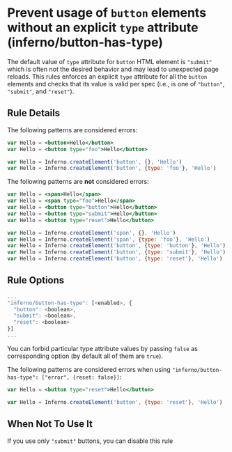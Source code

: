 # Prevent usage of `button` elements without an explicit `type` attribute (inferno/button-has-type)

The default value of `type` attribute for `button` HTML element is `"submit"` which is often not the desired behavior and may lead to unexpected page reloads.
This rules enforces an explicit `type` attribute for all the `button` elements and checks that its value is valid per spec (i.e., is one of `"button"`, `"submit"`, and `"reset"`).

## Rule Details

The following patterns are considered errors:

```jsx
var Hello = <button>Hello</button>
var Hello = <button type="foo">Hello</button>

var Hello = Inferno.createElement('button', {}, 'Hello')
var Hello = Inferno.createElement('button', {type: 'foo'}, 'Hello')
```

The following patterns are **not** considered errors:

```jsx
var Hello = <span>Hello</span>
var Hello = <span type="foo">Hello</span>
var Hello = <button type="button">Hello</button>
var Hello = <button type="submit">Hello</button>
var Hello = <button type="reset">Hello</button>

var Hello = Inferno.createElement('span', {}, 'Hello')
var Hello = Inferno.createElement('span', {type: 'foo'}, 'Hello')
var Hello = Inferno.createElement('button', {type: 'button'}, 'Hello')
var Hello = Inferno.createElement('button', {type: 'submit'}, 'Hello')
var Hello = Inferno.createElement('button', {type: 'reset'}, 'Hello')
```

## Rule Options

```js
...
"inferno/button-has-type": [<enabled>, {
  "button": <boolean>,
  "submit": <boolean>,
  "reset": <boolean>
}]
...
```

You can forbid particular type attribute values by passing `false` as corresponding option (by default all of them are `true`).

The following patterns are considered errors when using `"inferno/button-has-type": ["error", {reset: false}]`:

```jsx
var Hello = <button type="reset">Hello</button>

var Hello = Inferno.createElement('button', {type: 'reset'}, 'Hello')
```

## When Not To Use It

If you use only `"submit"` buttons, you can disable this rule
